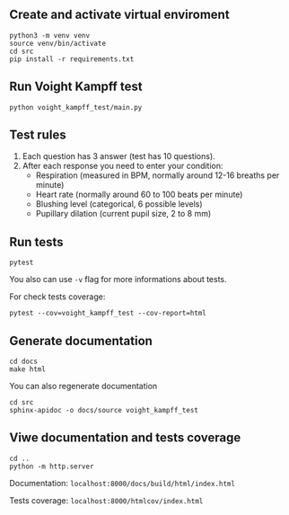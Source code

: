 ## Create and activate virtual enviroment
```
python3 -m venv venv
source venv/bin/activate
cd src
pip install -r requirements.txt
```

## Run Voight Kampff test
```
python voight_kampff_test/main.py
```

## Test rules
1. Each question has 3 answer (test has 10 questions).
2. After each response you need to enter your condition:
    - Respiration (measured in BPM, normally around 12-16 breaths per minute)
    - Heart rate (normally around 60 to 100 beats per minute)
    - Blushing level (categorical, 6 possible levels)
    - Pupillary dilation (current pupil size, 2 to 8 mm)

## Run tests
```
pytest
```
You also can use `-v` flag for more informations about tests.

For check tests coverage:
```
pytest --cov=voight_kampff_test --cov-report=html
```

## Generate documentation
```
cd docs
make html
```
You can also regenerate documentation
```
cd src
sphinx-apidoc -o docs/source voight_kampff_test
```

## Viwe documentation and tests coverage
```
cd ..
python -m http.server
```
Documentation: `localhost:8000/docs/build/html/index.html`

Tests coverage: `localhost:8000/htmlcov/index.html`

